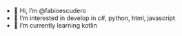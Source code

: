 - 👋 Hi, I’m @fabioescudero
- 👀 I’m interested in develop in c#, python, html, javascript
- 🌱 I’m currently learning kotlin

<!---
fabioescudero/fabioescudero is a ✨ special ✨ repository because its `README.md` (this file) appears on your GitHub profile.
You can click the Preview link to take a look at your changes.
--->
